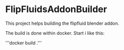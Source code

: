 # FlipFluidsAddonBuilder

This project helps building the flipfluid blender addon.

The build is done within docker. Start i like this:

'''docker build .'''